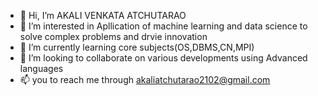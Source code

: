 - 👋 Hi, I’m AKALI VENKATA ATCHUTARAO
- 👀 I’m interested in Apllication of machine learning and data science to solve complex problems and drvie innovation
- 🌱 I’m currently learning core subjects(OS,DBMS,CN,MPI)
- 💞️ I’m looking to collaborate on various developments using Advanced languages
- 📫 you to reach me through akaliatchutarao2102@gmail.com

<!---
venkataatchutaraoakali/venkataatchutaraoakali is a ✨ special ✨ repository because its `README.md` (this file) appears on your GitHub profile.
You can click the Preview link to take a look at your changes.
--->
